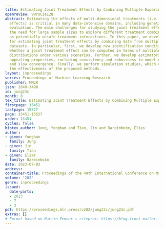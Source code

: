 ```yaml
---
title: Estimating Joint Treatment Effects by Combining Multiple Experiments
openreview: vwrsCieL2Q
abstract: Estimating the effects of multi-dimensional treatments (i.e., joint treatment
  effects) is critical in many data-intensive domains, including genetics and drug
  evaluation. The main challenges for studying the joint treatment effects include
  the need for large sample sizes to explore different treatment combinations as well
  as potentially unsafe treatment interactions. In this paper, we develop machinery
  for estimating joint treatment effects by combining data from multiple experimental
  datasets. In particular, first, we develop new identification conditions for determining
  whether a joint treatment effect can be computed in terms of multiple interventional
  distributions under various scenarios. Further, we develop estimators with statistically
  appealing properties, including consistency and robustness to model misspecification
  and slow convergence. Finally, we perform simulation studies, which corroborate
  the effectiveness of the proposed methods.
layout: inproceedings
series: Proceedings of Machine Learning Research
publisher: PMLR
issn: 2640-3498
id: jung23c
month: 0
tex_title: Estimating Joint Treatment Effects by Combining Multiple Experiments
firstpage: 15451
lastpage: 15527
page: 15451-15527
order: 15451
cycles: false
bibtex_author: Jung, Yonghan and Tian, Jin and Bareinboim, Elias
author:
- given: Yonghan
  family: Jung
- given: Jin
  family: Tian
- given: Elias
  family: Bareinboim
date: 2023-07-03
address: 
container-title: Proceedings of the 40th International Conference on Machine Learning
volume: '202'
genre: inproceedings
issued:
  date-parts:
  - 2023
  - 7
  - 3
pdf: https://proceedings.mlr.press/v202/jung23c/jung23c.pdf
extras: []
# Format based on Martin Fenner's citeproc: https://blog.front-matter.io/posts/citeproc-yaml-for-bibliographies/
---
```

